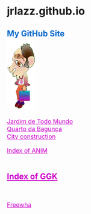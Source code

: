 # jrlazz.github.io
<h2 style="color:#06c;">My GitHub Site<br>
<img src="ag_baboy.gif"><br>
</h2>
<a href="https://jrlazz.github.io/vivian/jtm.html" target="_blank" style="font-size:12pt;color:#c0c;">Jardim de Todo Mundo</a><br>
<a href="https://jrlazz.eu5.org/qdb/form02.php" target="_blank" style="font-size:12pt;color:#c0c;">Quarto da Bagunça</a><br>
<a href="https://jrlazz.github.io/anim/Vdrag.html" target="_blank" style="font-size:12pt;color:#c0c;">City construction</a><br>
<br>
<a href="https://jrlazz.github.io/pages_anim.html" target="_blank" style="font-size:12pt;color:#c0c;">Index of ANIM</a><br>
<br>
<h2><a href="https://jrlazz.github.io/pages_ggk.html" target="_blank" style="color:#c0c;">Index of GGK</a></h2><br>
<br>
<a href="https://jrlazz.eu5.org/" target="_blank" style="font-size:12pt;color:#c0c;">Freewha</a>
